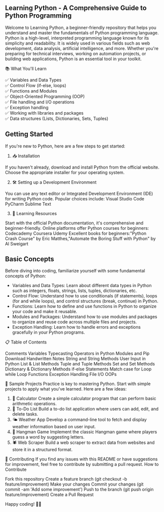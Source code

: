##  Learning Python - A Comprehensive Guide to Python Programming
Welcome to Learning Python, a beginner-friendly repository that helps you understand and master the fundamentals of Python programming language.<br>
Python is a high-level, interpreted programming language known for its simplicity and readability. It is widely used in various fields such as web development, data analysis, artificial intelligence, and more. Whether you're preparing for technical interviews, working on automation projects, or building web applications, Python is an essential tool in your toolkit.

📚 What You'll Learn <br>

✅ Variables and Data Types <br>
✅ Control Flow (if-else, loops) <br>
✅ Functions and Modules <br>
✅ Object-Oriented Programming (OOP) <br>
✅ File handling and I/O operations <br>
✅ Exception handling  <br>
✅ Working with libraries and packages <br>
✅ Data structures (Lists, Dictionaries, Sets, Tuples) <br>


## Getting Started <br>
If you're new to Python, here are a few steps to get started: <br>
 1. 📥 Installation <br>

If you haven't already, download and install Python from the official website. Choose the appropriate installer for your operating system. <br>

2. 🛠️ Setting up a Development Environment <br>

You can use any text editor or Integrated Development Environment (IDE) for writing Python code. Popular choices include:
Visual Studio Code
PyCharm
Sublime Text
 <br>


 3. 📖 Learning Resources <br>

Start with the official Python documentation, it's comprehensive and beginner-friendly.
Online platforms offer Python courses for beginners:
Codecademy
Coursera
Udemy
Excellent books for beginners:"Python Crash Course" by Eric Matthes,"Automate the Boring Stuff with Python" by Al Sweigart

##  Basic Concepts
Before diving into coding, familiarize yourself with some fundamental concepts of Python:

- Variables and Data Types: Learn about different data types in Python such as integers, floats, strings, lists, tuples, dictionaries, etc.
- Control Flow: Understand how to use conditionals (if statements), loops (for and while loops), and control structures (break, continue) in Python.
- Functions: Learn how to define and use functions in Python to organize your code and make it reusable.
- Modules and Packages: Understand how to use modules and packages to organize and reuse code across multiple files and projects.
- Exception Handling: Learn how to handle errors and exceptions gracefully in your Python programs.


📋 Table of Contents

Comments
Variables
Typecasting
Operators in Python
Modules and Pip
Download Handwritten Notes
String and String Methods
User Input in Python
List & List Methods
Tuple and Tuple Methods
Set and Set Methods
Dictionary & Dictionary Methods
if-else Statements
Match case
for Loop
while Loop
Functions
Exception Handling
File I/O
OOPs


🎯 Sample Projects
Practice is key to mastering Python. Start with simple projects to apply what you've learned. Here are a few ideas:
1. 🧮 Calculator
Create a simple calculator program that can perform basic arithmetic operations.
2. 📝 To-Do List
Build a to-do list application where users can add, edit, and delete tasks.
3. 🌤️ Weather App
Develop a command-line tool to fetch and display weather information based on user input.
4. 🎯 Hangman Game
Implement the classic Hangman game where players guess a word by suggesting letters.
5. 🕷️ Web Scraper
Build a web scraper to extract data from websites and store it in a structured format.

🤝 Contributing
If you find any issues with this README or have suggestions for improvement, feel free to contribute by submitting a pull request.
How to Contribute

Fork this repository
Create a feature branch (git checkout -b feature/improvement)
Make your changes
Commit your changes (git commit -am 'Add some improvement')
Push to the branch (git push origin feature/improvement)
Create a Pull Request


Happy coding! 🐍✨
